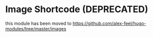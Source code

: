 # Image Shortcode (DEPRECATED)

this module has been moved to <https://github.com/alex-feel/hugo-modules/tree/master/images>
